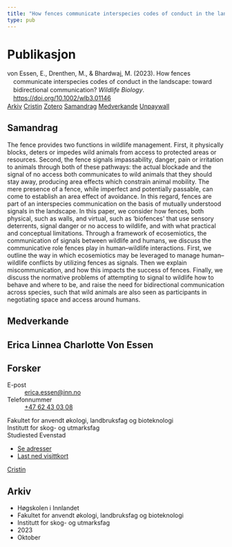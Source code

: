 ```yaml
---
title: "How fences communicate interspecies codes of conduct in the landscape: toward bidirectional communication?"
type: pub
---
```

<h1>Publikasjon</h1>
<article id="csl-bib-container-5IF95Y7G" class="csl-bib-container">
  <div class="csl-bib-body" style="line-height: 1.35; padding-left: 1em; text-indent:-1em;">
  <div class="csl-entry">von Essen, E., Drenthen, M., &amp; Bhardwaj, M. (2023). How fences communicate interspecies codes of conduct in the landscape: toward bidirectional communication? <i>Wildlife Biology</i>. <a href="https://doi.org/10.1002/wlb3.01146">https://doi.org/10.1002/wlb3.01146</a></div>
</div>
  <div class="csl-bib-buttons">
    <a href="#taxonomy-article-5IF95Y7G" class="csl-bib-button">Arkiv</a>
    <a href="https://app.cristin.no/results/show.jsf?id=2190588" alt="Cristin URL" class="csl-bib-button">Cristin</a>
    <a href="http://zotero.org/groups/5022929/items/5IF95Y7G" alt="Zotero URL" class="csl-bib-button">Zotero</a>
    <a href="#abstract-article-5IF95Y7G" class="csl-bib-button">Samandrag</a>
    <a href="#contributors-article-5IF95Y7G" class="csl-bib-button">Medverkande</a>
    <a href="https://onlinelibrary.wiley.com/doi/pdfdirect/10.1002/wlb3.01146" class="csl-bib-button">Unpaywall</a>
  </div>
  <div id="csl-bib-meta-container-5IF95Y7G"></div>
</article>
<div id="csl-bib-meta-5IF95Y7G" class="csl-bib-meta">
  <article id="abstract-article-5IF95Y7G" class="abstract-article">
    <h1>Samandrag</h1>
    The fence provides two functions in wildlife management. First, it physically blocks, deters or impedes wild animals from access to protected areas or resources. Second, the fence signals impassability, danger, pain or irritation to animals through both of these pathways: the actual blockade and the signal of no access both communicates to wild animals that they should stay away, producing area effects which constrain animal mobility. The mere presence of a fence, while imperfect and potentially passable, can come to establish an area effect of avoidance. In this regard, fences are part of an interspecies communication on the basis of mutually understood signals in the landscape. In this paper, we consider how fences, both physical, such as walls, and virtual, such as ‘biofences' that use sensory deterrents, signal danger or no access to wildlife, and with what practical and conceptual limitations. Through a framework of ecosemiotics, the communication of signals between wildlife and humans, we discuss the communicative role fences play in human–wildlife interactions. First, we outline the way in which ecosemiotics may be leveraged to manage human–wildlife conflicts by utilizing fences as signals. Then we explain miscommunication, and how this impacts the success of fences. Finally, we discuss the normative problems of attempting to signal to wildlife how to behave and where to be, and raise the need for bidirectional communication across species, such that wild animals are also seen as participants in negotiating space and access around humans.
  </article>
  <article id="contributors-article-5IF95Y7G" class="contributors-article">
    <h1>Medverkande</h1>
    <div class="personas">
<div class="vrtx-hinn-person-card">
<div class="photo">
<i class="lar la-user-circle missing-person"></i>
</div>
<div class="info">
<hgroup><h1>Erica Linnea Charlotte Von Essen</h1>
<h2>Forsker</h2>
</hgroup><dl>
<dt>E-post</dt>
<dd>
<a href="mailto:erica.essen@inn.no">erica.essen@inn.no</a>
</dd>
<dt>Telefonnummer</dt>
<dd><a href="tel:+4762430308">
+47 62 43 03 08
</a></dd>
</dl>
<p>
Fakultet for anvendt økologi, landbruksfag og bioteknologi<br>
Institutt for skog- og utmarksfag<br>
Studiested Evenstad
</p>
<ul class="vrtx-hinn-links">
<li><a href="https://www.inn.no/finn-en-ansatt/erica-essen.html#vrtx-hinn-addresses">Se adresser</a></li>
<li><a href="https://www.inn.no/finn-en-ansatt/erica-essen.html?vrtx=vcf">Last ned visittkort</a></li>
</ul>
</div>
</div>
<a href="https://app.cristin.no/persons/show.jsf?id=1253581" alt="Cristin URL" class="personas-cristin">Cristin</a>
</div>
  </article>
  <article id="taxonomy-article-5IF95Y7G" class="taxonomy-article">
    <h1>Arkiv</h1>
    <ul>
      <li>Høgskolen i Innlandet</li>
      <li>Fakultet for anvendt økologi, landbruksfag og bioteknologi</li>
      <li>Institutt for skog- og utmarksfag</li>
      <li>2023</li>
      <li>Oktober</li>
    </ul>
  </article>
</div>
